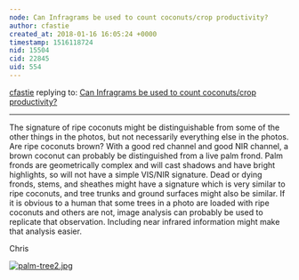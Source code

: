 ```yaml
---
node: Can Infragrams be used to count coconuts/crop productivity?
author: cfastie
created_at: 2018-01-16 16:05:24 +0000
timestamp: 1516118724
nid: 15504
cid: 22845
uid: 554
---
```




[cfastie](../profile/cfastie) replying to: [Can Infragrams be used to count coconuts/crop productivity?](../notes/James_Vagabond/01-10-2018/can-infragrams-be-used-to-count-coconuts-crop-productivity)

----
The signature of ripe coconuts might be distinguishable from some of the other things in the photos, but not necessarily everything else in the photos. Are ripe coconuts brown? With a good red channel and good NIR channel, a brown coconut can probably be distinguished from a live palm frond. Palm fronds are geometrically complex and will cast shadows and have bright highlights, so will not have a simple VIS/NIR signature. Dead or dying fronds, stems, and sheathes might have a signature which is very similar to ripe coconuts, and tree trunks and ground surfaces might also be similar. If it is obvious to a human that some trees in a photo are loaded with ripe coconuts and others are not, image analysis can probably be used to replicate that observation. Including near infrared information might make that analysis easier.

Chris 

[![palm-tree2.jpg](https://publiclab.org/system/images/photos/000/023/192/medium/palm-tree2.jpg)](https://publiclab.org/system/images/photos/000/023/192/original/palm-tree2.jpg)